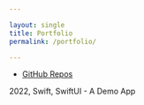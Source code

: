```yaml
---

layout: single
title: Portfolio
permalink: /portfolio/

---
```

* [GitHub Repos](https://github.com/gerkov77/GithubRepos)
 <p>2022, Swift, SwiftUI - A Demo App